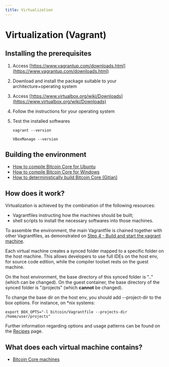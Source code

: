 ```yaml
---
title: Virtualization
---
```

Virtualization (Vagrant)
==============

Installing the prerequisites
-----------

1. Access [https://www.vagrantup.com/downloads.html](https://www.vagrantup.com/downloads.html)

2. Download and install the package suitable to your architecture+operating system

3. Access [https://www.virtualbox.org/wiki/Downloads](https://www.virtualbox.org/wiki/Downloads)

4. Follow the instructions for your operating system

5. Test the installed softwares

   ```vagrant --version```

   ```VBoxManage --version```


Building the environment
--------------------
- [How to compile Bitcoin Core for Ubuntu](how-to/compile-bitcoin-core-for-ubuntu.md)
- [How to compile Bitcoin Core for Windows](how-to/compile-bitcoin-core-for-windows.md)
- [How to deterministically build Bitcoin Core (Gitian)](how-to/deterministically-build-bitcoin-core.md)


How does it work?
-----------------
Virtualization is achieved by the combination of the following resources:

- Vagrantfiles instructing how the machines should be built;
- shell scripts to install the necessary softwares into those machines.

To assemble the environment, the main Vagrantfile is chained together with other Vagrantfiles, as demonstrated on [Step 4 - Build and start the vagrant machine](how-to/compile-bitcoin-core-for-ubuntu.md#step-4).

Each virtual machine creates a synced folder mapped to a specific folder on the host machine.
This allows developers to use full IDEs on the host env, for source code edition, while the compiler toolset rests on the guest machine.

On the host environment, the base directory of this synced folder is ".." (which can be changed).
On the guest container, the base directory of the synced folder is "/projects" (which **cannot** be changed).

To change the base dir on the host env, you should add --project-dir to the box options.
For instance, on \*nix systems:

    export BOX_OPTS="-l bitcoin/Vagrantfile --projects-dir /home/user/projects"

Further information regarding options and usage patterns can be found on the [Recipes](recipes.md) page.

What does each virtual machine contains?
---------------

- [Bitcoin Core machines](machines-bitcoin.md)
